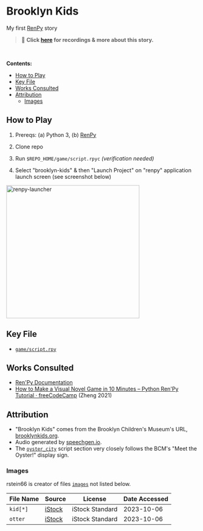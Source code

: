 # Brooklyn Kids

My first [RenPy](https://www.renpy.org/doc/html/) story

> 🎵 **Click [here](https://rstein66.github.io/projects/narrative-game/) for recordings & more about this story.**

<br />

**Contents:**

<!-- MarkdownTOC levels="2,3" -->

- [How to Play](#how-to-play)
- [Key File](#key-file)
- [Works Consulted](#works-consulted)
- [Attribution](#attribution)
    - [Images](#images)

<!-- /MarkdownTOC -->

## How to Play

1. Prereqs: (a) Python 3, (b) [RenPy](https://www.renpy.org/latest.html)

2. Clone repo  
  
3. Run `$REPO_HOME/game/script.rpyc` _(verification needed)_
  
4. Select "brooklyn-kids" & then "Launch Project" on "renpy" application launch screen (see screenshot below)

<img width="350" alt="renpy-launcher" src="https://github.com/rstein66/brooklyn-kids/assets/5504473/b7b8b693-18a4-4e7f-9fda-32acaceaae4a">


## Key File

- [`game/script.rpy`](game/script.rpy)


## Works Consulted

- [Ren'Py Documentation](https://www.renpy.org/doc/html/quickstart.html)
- [How to Make a Visual Novel Game in 10 Minutes – Python Ren'Py Tutorial · freeCodeCamp](https://www.freecodecamp.org/news/use-python-to-create-a-visual-novel/) (Zheng 2021)



## Attribution

- "Brooklyn Kids" comes from the Brooklyn Children's Museum's URL, [brooklynkids.org](https://www.brooklynkids.org/).
- Audio generated by [speechgen.io](https://speechgen.io/).
- The [`oyster_city`](game/script.rpy#L64) script section very closely follows the BCM's "Meet the Oyster!" display sign. 

### Images

rstein66 is creator of files [`images`](game/images) not listed below. 


| File Name | Source | License  | Date Accessed |
| --------- | -------| ---------| --------------|
| `kid[*]` | [iStock](https://www.istockphoto.com/photo/people-isolated-on-white-bakcground-gm1472610950-502918187) | iStock Standard | 2023-10-06 |
 `otter` | [iStock](https://www.istockphoto.com/photo/european-otter-lutra-lutra-6-years-old-portrait-standing-against-white-background-gm823913136-133361437) |  iStock Standard | 2023-10-06 |
